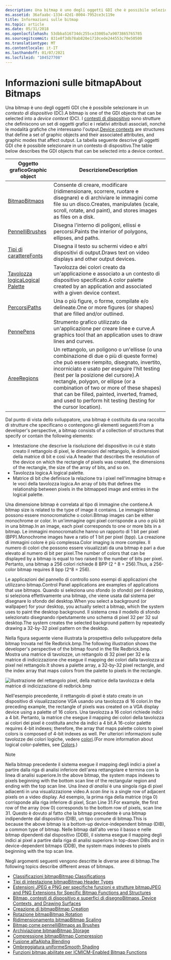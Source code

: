 ```yaml
---
description: Una bitmap è uno degli oggetti GDI che è possibile selezionare in un contesto di dispositivo (DC).
ms.assetid: 36afaabc-1334-42d1-8004-7952ce3c119e
title: Informazioni sulle bitmap
ms.topic: article
ms.date: 05/31/2018
ms.openlocfilehash: 53dbba516734dc255ce33005a7a9073865765785
ms.sourcegitcommit: 831e8f3db78ab820e1710cede244553c70e50500
ms.translationtype: MT
ms.contentlocale: it-IT
ms.lasthandoff: 01/07/2021
ms.locfileid: "104527708"
---
```

# <a name="about-bitmaps"></a><span data-ttu-id="17c6b-103">Informazioni sulle bitmap</span><span class="sxs-lookup"><span data-stu-id="17c6b-103">About Bitmaps</span></span>

<span data-ttu-id="17c6b-104">Una bitmap è uno degli oggetti GDI che è possibile selezionare in un *contesto di dispositivo* (DC).</span><span class="sxs-lookup"><span data-stu-id="17c6b-104">A bitmap is one of the GDI objects that can be selected into a *device context* (DC).</span></span> <span data-ttu-id="17c6b-105">I [contesti di dispositivo](device-contexts.md) sono strutture che definiscono un set di oggetti grafici e i relativi attributi associati, nonché le modalità grafiche che interessano l'output.</span><span class="sxs-lookup"><span data-stu-id="17c6b-105">[Device contexts](device-contexts.md) are structures that define a set of graphic objects and their associated attributes, and graphic modes that affect output.</span></span> <span data-ttu-id="17c6b-106">La tabella seguente descrive gli oggetti GDI che è possibile selezionare in un contesto di dispositivo.</span><span class="sxs-lookup"><span data-stu-id="17c6b-106">The table below describes the GDI objects that can be selected into a device context.</span></span>



| <span data-ttu-id="17c6b-107">Oggetto grafico</span><span class="sxs-lookup"><span data-stu-id="17c6b-107">Graphic object</span></span>                         | <span data-ttu-id="17c6b-108">Descrizione</span><span class="sxs-lookup"><span data-stu-id="17c6b-108">Description</span></span>                                                                                                                                                                                          |
|----------------------------------------|------------------------------------------------------------------------------------------------------------------------------------------------------------------------------------------------------|
| [<span data-ttu-id="17c6b-109">Bitmap</span><span class="sxs-lookup"><span data-stu-id="17c6b-109">Bitmaps</span></span>](bitmaps.md)                 | <span data-ttu-id="17c6b-110">Consente di creare, modificare (ridimensionare, scorrere, ruotare e disegnare) e di archiviare le immagini come file su un disco.</span><span class="sxs-lookup"><span data-stu-id="17c6b-110">Creates, manipulates (scale, scroll, rotate, and paint), and stores images as files on a disk.</span></span>                                                                                                       |
| [<span data-ttu-id="17c6b-111">Pennelli</span><span class="sxs-lookup"><span data-stu-id="17c6b-111">Brushes</span></span>](brushes.md)                 | <span data-ttu-id="17c6b-112">Disegna l'interno di poligoni, ellissi e percorsi.</span><span class="sxs-lookup"><span data-stu-id="17c6b-112">Paints the interior of polygons, ellipses, and paths.</span></span>                                                                                                                                                |
| [<span data-ttu-id="17c6b-113">Tipi di carattere</span><span class="sxs-lookup"><span data-stu-id="17c6b-113">Fonts</span></span>](fonts-and-text.md)            | <span data-ttu-id="17c6b-114">Disegna il testo su schermi video e altri dispositivi di output.</span><span class="sxs-lookup"><span data-stu-id="17c6b-114">Draws text on video displays and other output devices.</span></span>                                                                                                                                               |
| [<span data-ttu-id="17c6b-115">Tavolozza logica</span><span class="sxs-lookup"><span data-stu-id="17c6b-115">Logical Palette</span></span>](logical-palette.md) | <span data-ttu-id="17c6b-116">Tavolozza dei colori creato da un'applicazione e associato a un contesto di dispositivo specificato.</span><span class="sxs-lookup"><span data-stu-id="17c6b-116">A color palette created by an application and associated with a given device context.</span></span>                                                                                                                |
| [<span data-ttu-id="17c6b-117">Percorsi</span><span class="sxs-lookup"><span data-stu-id="17c6b-117">Paths</span></span>](paths.md)                     | <span data-ttu-id="17c6b-118">Una o più figure, o forme, compilate e/o delineate.</span><span class="sxs-lookup"><span data-stu-id="17c6b-118">One or more figures (or shapes) that are filled and/or outlined.</span></span>                                                                                                                                     |
| [<span data-ttu-id="17c6b-119">Penne</span><span class="sxs-lookup"><span data-stu-id="17c6b-119">Pens</span></span>](pens.md)                       | <span data-ttu-id="17c6b-120">Strumento grafico utilizzato da un'applicazione per creare linee e curve.</span><span class="sxs-lookup"><span data-stu-id="17c6b-120">A graphics tool that an application uses to draw lines and curves.</span></span>                                                                                                                                   |
| [<span data-ttu-id="17c6b-121">Aree</span><span class="sxs-lookup"><span data-stu-id="17c6b-121">Regions</span></span>](regions.md)                 | <span data-ttu-id="17c6b-122">Un rettangolo, un poligono o un'ellisse (o una combinazione di due o più di queste forme) che può essere riempito, disegnato, invertito, incorniciato e usato per eseguire l'hit testing (test per la posizione del cursore).</span><span class="sxs-lookup"><span data-stu-id="17c6b-122">A rectangle, polygon, or ellipse (or a combination of two or more of these shapes) that can be filled, painted, inverted, framed, and used to perform hit testing (testing for the cursor location).</span></span> |



 

<span data-ttu-id="17c6b-123">Dal punto di vista dello sviluppatore, una bitmap è costituita da una raccolta di strutture che specificano o contengono gli elementi seguenti:</span><span class="sxs-lookup"><span data-stu-id="17c6b-123">From a developer's perspective, a bitmap consists of a collection of structures that specify or contain the following elements:</span></span>

-   <span data-ttu-id="17c6b-124">Intestazione che descrive la risoluzione del dispositivo in cui è stato creato il rettangolo di pixel, le dimensioni del rettangolo, le dimensioni della matrice di bit e così via.</span><span class="sxs-lookup"><span data-stu-id="17c6b-124">A header that describes the resolution of the device on which the rectangle of pixels was created, the dimensions of the rectangle, the size of the array of bits, and so on.</span></span>
-   <span data-ttu-id="17c6b-125">Tavolozza logica.</span><span class="sxs-lookup"><span data-stu-id="17c6b-125">A logical palette.</span></span>
-   <span data-ttu-id="17c6b-126">Matrice di bit che definisce la relazione tra i pixel nell'immagine bitmap e le voci della tavolozza logica.</span><span class="sxs-lookup"><span data-stu-id="17c6b-126">An array of bits that defines the relationship between pixels in the bitmapped image and entries in the logical palette.</span></span>

<span data-ttu-id="17c6b-127">Una dimensione bitmap è correlata al tipo di immagine che contiene.</span><span class="sxs-lookup"><span data-stu-id="17c6b-127">A bitmap size is related to the type of image it contains.</span></span> <span data-ttu-id="17c6b-128">Le immagini bitmap possono essere monocromatiche o colori.</span><span class="sxs-lookup"><span data-stu-id="17c6b-128">Bitmap images can be either monochrome or color.</span></span> <span data-ttu-id="17c6b-129">In un'immagine ogni pixel corrisponde a uno o più bit in una bitmap.</span><span class="sxs-lookup"><span data-stu-id="17c6b-129">In an image, each pixel corresponds to one or more bits in a bitmap.</span></span> <span data-ttu-id="17c6b-130">Le immagini monocromatiche hanno un rapporto di 1 bit per pixel (BPP).</span><span class="sxs-lookup"><span data-stu-id="17c6b-130">Monochrome images have a ratio of 1 bit per pixel (bpp).</span></span> <span data-ttu-id="17c6b-131">La creazione di immagini colore è più complessa.</span><span class="sxs-lookup"><span data-stu-id="17c6b-131">Color imaging is more complex.</span></span> <span data-ttu-id="17c6b-132">Il numero di colori che possono essere visualizzati da una bitmap è pari a due elevato al numero di bit per pixel.</span><span class="sxs-lookup"><span data-stu-id="17c6b-132">The number of colors that can be displayed by a bitmap is equal to two raised to the number of bits per pixel.</span></span> <span data-ttu-id="17c6b-133">Pertanto, una bitmap a 256 colori richiede 8 BPP (2 ^ 8 = 256).</span><span class="sxs-lookup"><span data-stu-id="17c6b-133">Thus, a 256-color bitmap requires 8 bpp (2^8 = 256).</span></span>

<span data-ttu-id="17c6b-134">Le applicazioni del pannello di controllo sono esempi di applicazioni che utilizzano bitmap.</span><span class="sxs-lookup"><span data-stu-id="17c6b-134">Control Panel applications are examples of applications that use bitmaps.</span></span> <span data-ttu-id="17c6b-135">Quando si seleziona uno sfondo (o sfondo) per il desktop, si seleziona effettivamente una bitmap, che viene usata dal sistema per disegnare lo sfondo del desktop.</span><span class="sxs-lookup"><span data-stu-id="17c6b-135">When you select a background (or wallpaper) for your desktop, you actually select a bitmap, which the system uses to paint the desktop background.</span></span> <span data-ttu-id="17c6b-136">Il sistema crea il modello di sfondo selezionato disegnando ripetutamente uno schema di pixel 32 per 32 sul desktop.</span><span class="sxs-lookup"><span data-stu-id="17c6b-136">The system creates the selected background pattern by repeatedly drawing a 32-by-32 pixel pattern on the desktop.</span></span>

<span data-ttu-id="17c6b-137">Nella figura seguente viene illustrata la prospettiva dello sviluppatore della bitmap trovata nel file Redbrick.bmp.</span><span class="sxs-lookup"><span data-stu-id="17c6b-137">The following illustration shows the developer's perspective of the bitmap found in the file Redbrick.bmp.</span></span> <span data-ttu-id="17c6b-138">Mostra una matrice di tavolozze, un rettangolo di 32 pixel per 32 e la matrice di indicizzazione che esegue il mapping dei colori dalla tavolozza ai pixel nel rettangolo.</span><span class="sxs-lookup"><span data-stu-id="17c6b-138">It shows a palette array, a 32-by-32 pixel rectangle, and the index array that maps colors from the palette to pixels in the rectangle.</span></span>

![illustrazione del rettangolo pixel, della matrice della tavolozza e della matrice di indicizzazione di redbrick.bmp](images/csbmp-01.png)

<span data-ttu-id="17c6b-140">Nell'esempio precedente, il rettangolo di pixel è stato creato in un dispositivo di visualizzazione VGA usando una tavolozza di 16 colori.</span><span class="sxs-lookup"><span data-stu-id="17c6b-140">In the preceding example, the rectangle of pixels was created on a VGA display device using a palette of 16 colors.</span></span> <span data-ttu-id="17c6b-141">Una tavolozza a 16 colori richiede indici a 4 bit. Pertanto, la matrice che esegue il mapping dei colori della tavolozza ai colori dei pixel è costituita anche da indici a 4 bit.</span><span class="sxs-lookup"><span data-stu-id="17c6b-141">A 16-color palette requires 4-bit indexes; therefore, the array that maps palette colors to pixel colors is composed of 4-bit indexes as well.</span></span> <span data-ttu-id="17c6b-142">Per ulteriori informazioni sulle tavolozze dei colori logiche, vedere [colori](colors.md).</span><span class="sxs-lookup"><span data-stu-id="17c6b-142">(For more information about logical color-palettes, see [Colors](colors.md).)</span></span>

> [!Note]
>
> <span data-ttu-id="17c6b-143">Nella bitmap precedente il sistema esegue il mapping degli indici a pixel a partire dalla riga di analisi inferiore dell'area rettangolare e termina con la linea di analisi superiore.</span><span class="sxs-lookup"><span data-stu-id="17c6b-143">In the above bitmap, the system maps indexes to pixels beginning with the bottom scan line of the rectangular region and ending with the top scan line.</span></span> <span data-ttu-id="17c6b-144">Una *linea di analisi* è una singola riga di pixel adiacenti in una visualizzazione video.</span><span class="sxs-lookup"><span data-stu-id="17c6b-144">A *scan line* is a single row of adjacent pixels on a video display.</span></span> <span data-ttu-id="17c6b-145">Ad esempio, la prima riga della matrice (riga 0) corrisponde alla riga inferiore di pixel, Scan Line 31.</span><span class="sxs-lookup"><span data-stu-id="17c6b-145">For example, the first row of the array (row 0) corresponds to the bottom row of pixels, scan line 31.</span></span> <span data-ttu-id="17c6b-146">Questo è dovuto al fatto che la bitmap precedente è una bitmap indipendente dal dispositivo (DIB), un tipo comune di bitmap.</span><span class="sxs-lookup"><span data-stu-id="17c6b-146">This is because the above bitmap is a bottom-up device-independent bitmap (DIB), a common type of bitmap.</span></span> <span data-ttu-id="17c6b-147">Nelle bitmap dall'alto verso il basso e nelle bitmap dipendenti dal dispositivo (DDB), il sistema esegue il mapping degli indici ai pixel a partire dalla riga di analisi superiore.</span><span class="sxs-lookup"><span data-stu-id="17c6b-147">In top-down DIBs and in device-dependent bitmaps (DDB), the system maps indexes to pixels beginning with the top scan line.</span></span>

 

<span data-ttu-id="17c6b-148">Negli argomenti seguenti vengono descritte le diverse aree di bitmap.</span><span class="sxs-lookup"><span data-stu-id="17c6b-148">The following topics describe different areas of bitmaps.</span></span>

-   [<span data-ttu-id="17c6b-149">Classificazioni bitmap</span><span class="sxs-lookup"><span data-stu-id="17c6b-149">Bitmap Classifications</span></span>](bitmap-classifications.md)
-   [<span data-ttu-id="17c6b-150">Tipi di intestazione bitmap</span><span class="sxs-lookup"><span data-stu-id="17c6b-150">Bitmap Header Types</span></span>](bitmap-header-types.md)
-   [<span data-ttu-id="17c6b-151">Estensioni JPEG e PNG per specifiche funzioni e strutture bitmap</span><span class="sxs-lookup"><span data-stu-id="17c6b-151">JPEG and PNG Extensions for Specific Bitmap Functions and Structures</span></span>](jpeg-and-png-extensions-for-specific-bitmap-functions-and-structures.md)
-   [<span data-ttu-id="17c6b-152">Bitmap, contesti di dispositivo e superfici di disegno</span><span class="sxs-lookup"><span data-stu-id="17c6b-152">Bitmaps, Device Contexts, and Drawing Surfaces</span></span>](bitmaps--device-contexts--and-drawing-surfaces.md)
-   [<span data-ttu-id="17c6b-153">Creazione di bitmap</span><span class="sxs-lookup"><span data-stu-id="17c6b-153">Bitmap Creation</span></span>](bitmap-creation.md)
-   [<span data-ttu-id="17c6b-154">Rotazione bitmap</span><span class="sxs-lookup"><span data-stu-id="17c6b-154">Bitmap Rotation</span></span>](bitmap-rotation.md)
-   [<span data-ttu-id="17c6b-155">Ridimensionamento bitmap</span><span class="sxs-lookup"><span data-stu-id="17c6b-155">Bitmap Scaling</span></span>](bitmap-scaling.md)
-   [<span data-ttu-id="17c6b-156">Bitmap come pennelli</span><span class="sxs-lookup"><span data-stu-id="17c6b-156">Bitmaps as Brushes</span></span>](bitmaps-as-brushes.md)
-   [<span data-ttu-id="17c6b-157">Archiviazione bitmap</span><span class="sxs-lookup"><span data-stu-id="17c6b-157">Bitmap Storage</span></span>](bitmap-storage.md)
-   [<span data-ttu-id="17c6b-158">Compressione bitmap</span><span class="sxs-lookup"><span data-stu-id="17c6b-158">Bitmap Compression</span></span>](bitmap-compression.md)
-   [<span data-ttu-id="17c6b-159">Fusione alfa</span><span class="sxs-lookup"><span data-stu-id="17c6b-159">Alpha Blending</span></span>](alpha-blending.md)
-   [<span data-ttu-id="17c6b-160">Ombreggiatura uniforme</span><span class="sxs-lookup"><span data-stu-id="17c6b-160">Smooth Shading</span></span>](smooth-shading.md)
-   [<span data-ttu-id="17c6b-161">Funzioni bitmap abilitate per ICM</span><span class="sxs-lookup"><span data-stu-id="17c6b-161">ICM-Enabled Bitmap Functions</span></span>](icm-enabled-bitmap-functions.md)

 

 



